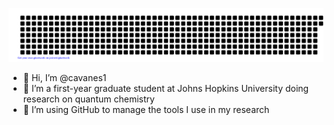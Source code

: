 ![gitartwork](gitartwork.svg)
- 👋 Hi, I’m @cavanes1
- 👀 I’m a first-year graduate student at Johns Hopkins University doing research on quantum chemistry
- 🌱 I’m using GitHub to manage the tools I use in my research

<!---
Not: gitartwork is no longer updating

Things to add in the future:
- 💞️ I’m looking to collaborate on ...
- 📫 How to reach me ...
--->
